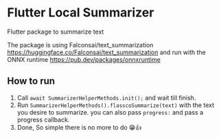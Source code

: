 # Flutter Local Summarizer

Flutter package to summarize text

The package is using Falconsai/text_summarization
https://huggingface.co/Falconsai/text_summarization
and run with the ONNX runtime
https://pub.dev/packages/onnxruntime


## How to run

1. Call `await SummarizerHelperMethods.init();` and wait till finish.
2. Run `SummarizerHelperMethods().flasscoSummarize(text)` with the text you desire to summarize. you can also pass `progress:` and pass a progress callback.
3. Done, So simple there is no more to do 😁👍
